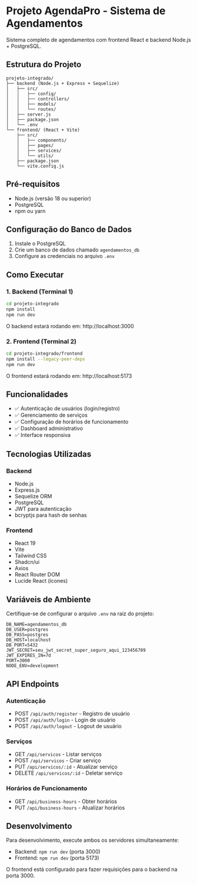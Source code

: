 # Projeto AgendaPro - Sistema de Agendamentos

Sistema completo de agendamentos com frontend React e backend Node.js + PostgreSQL.

## Estrutura do Projeto

```
projeto-integrado/
├── backend (Node.js + Express + Sequelize)
│   ├── src/
│   │   ├── config/
│   │   ├── controllers/
│   │   ├── models/
│   │   └── routes/
│   ├── server.js
│   ├── package.json
│   └── .env
└── frontend/ (React + Vite)
    ├── src/
    │   ├── components/
    │   ├── pages/
    │   ├── services/
    │   └── utils/
    ├── package.json
    └── vite.config.js
```

## Pré-requisitos

- Node.js (versão 18 ou superior)
- PostgreSQL
- npm ou yarn

## Configuração do Banco de Dados

1. Instale o PostgreSQL
2. Crie um banco de dados chamado `agendamentos_db`
3. Configure as credenciais no arquivo `.env`

## Como Executar

### 1. Backend (Terminal 1)

```bash
cd projeto-integrado
npm install
npm run dev
```

O backend estará rodando em: http://localhost:3000

### 2. Frontend (Terminal 2)

```bash
cd projeto-integrado/frontend
npm install --legacy-peer-deps
npm run dev
```

O frontend estará rodando em: http://localhost:5173

## Funcionalidades

- ✅ Autenticação de usuários (login/registro)
- ✅ Gerenciamento de serviços
- ✅ Configuração de horários de funcionamento
- ✅ Dashboard administrativo
- ✅ Interface responsiva

## Tecnologias Utilizadas

### Backend
- Node.js
- Express.js
- Sequelize ORM
- PostgreSQL
- JWT para autenticação
- bcryptjs para hash de senhas

### Frontend
- React 19
- Vite
- Tailwind CSS
- Shadcn/ui
- Axios
- React Router DOM
- Lucide React (ícones)

## Variáveis de Ambiente

Certifique-se de configurar o arquivo `.env` na raiz do projeto:

```env
DB_NAME=agendamentos_db
DB_USER=postgres
DB_PASS=postgres
DB_HOST=localhost
DB_PORT=5432
JWT_SECRET=seu_jwt_secret_super_seguro_aqui_123456789
JWT_EXPIRES_IN=7d
PORT=3000
NODE_ENV=development
```

## API Endpoints

### Autenticação
- POST `/api/auth/register` - Registro de usuário
- POST `/api/auth/login` - Login de usuário
- POST `/api/auth/logout` - Logout de usuário

### Serviços
- GET `/api/servicos` - Listar serviços
- POST `/api/servicos` - Criar serviço
- PUT `/api/servicos/:id` - Atualizar serviço
- DELETE `/api/servicos/:id` - Deletar serviço

### Horários de Funcionamento
- GET `/api/business-hours` - Obter horários
- PUT `/api/business-hours` - Atualizar horários

## Desenvolvimento

Para desenvolvimento, execute ambos os servidores simultaneamente:
- Backend: `npm run dev` (porta 3000)
- Frontend: `npm run dev` (porta 5173)

O frontend está configurado para fazer requisições para o backend na porta 3000.

